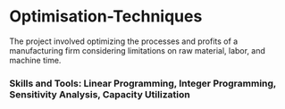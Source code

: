 # Optimisation-Techniques

The project involved optimizing the processes and profits of a manufacturing firm considering limitations on raw material, labor, and machine time.

### Skills and Tools: Linear Programming, Integer Programming, Sensitivity Analysis, Capacity Utilization
